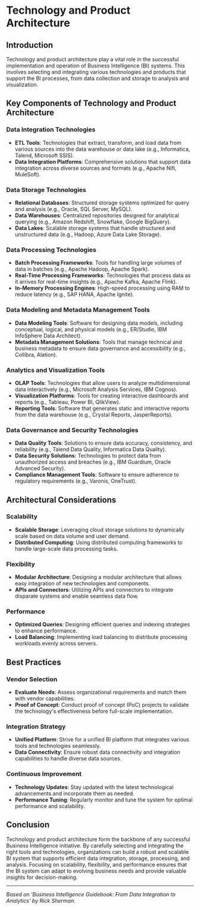 
# Technology and Product Architecture

## Introduction

Technology and product architecture play a vital role in the successful implementation and operation of Business Intelligence (BI) systems. This involves selecting and integrating various technologies and products that support the BI processes, from data collection and storage to analysis and visualization.

## Key Components of Technology and Product Architecture

### Data Integration Technologies
- **ETL Tools**: Technologies that extract, transform, and load data from various sources into the data warehouse or data lake (e.g., Informatica, Talend, Microsoft SSIS).
- **Data Integration Platforms**: Comprehensive solutions that support data integration across diverse sources and formats (e.g., Apache Nifi, MuleSoft).

### Data Storage Technologies
- **Relational Databases**: Structured storage systems optimized for query and analysis (e.g., Oracle, SQL Server, MySQL).
- **Data Warehouses**: Centralized repositories designed for analytical querying (e.g., Amazon Redshift, Snowflake, Google BigQuery).
- **Data Lakes**: Scalable storage systems that handle structured and unstructured data (e.g., Hadoop, Azure Data Lake Storage).

### Data Processing Technologies
- **Batch Processing Frameworks**: Tools for handling large volumes of data in batches (e.g., Apache Hadoop, Apache Spark).
- **Real-Time Processing Frameworks**: Technologies that process data as it arrives for real-time insights (e.g., Apache Kafka, Apache Flink).
- **In-Memory Processing Engines**: High-speed processing using RAM to reduce latency (e.g., SAP HANA, Apache Ignite).

### Data Modeling and Metadata Management Tools
- **Data Modeling Tools**: Software for designing data models, including conceptual, logical, and physical models (e.g., ER/Studio, IBM InfoSphere Data Architect).
- **Metadata Management Solutions**: Tools that manage technical and business metadata to ensure data governance and accessibility (e.g., Collibra, Alation).

### Analytics and Visualization Tools
- **OLAP Tools**: Technologies that allow users to analyze multidimensional data interactively (e.g., Microsoft Analysis Services, IBM Cognos).
- **Visualization Platforms**: Tools for creating interactive dashboards and reports (e.g., Tableau, Power BI, QlikView).
- **Reporting Tools**: Software that generates static and interactive reports from the data warehouse (e.g., Crystal Reports, JasperReports).

### Data Governance and Security Technologies
- **Data Quality Tools**: Solutions to ensure data accuracy, consistency, and reliability (e.g., Talend Data Quality, Informatica Data Quality).
- **Data Security Solutions**: Technologies to protect data from unauthorized access and breaches (e.g., IBM Guardium, Oracle Advanced Security).
- **Compliance Management Tools**: Software to ensure adherence to regulatory requirements (e.g., Varonis, OneTrust).

## Architectural Considerations

### Scalability
- **Scalable Storage**: Leveraging cloud storage solutions to dynamically scale based on data volume and user demand.
- **Distributed Computing**: Using distributed computing frameworks to handle large-scale data processing tasks.

### Flexibility
- **Modular Architecture**: Designing a modular architecture that allows easy integration of new technologies and components.
- **APIs and Connectors**: Utilizing APIs and connectors to integrate disparate systems and enable seamless data flow.

### Performance
- **Optimized Queries**: Designing efficient queries and indexing strategies to enhance performance.
- **Load Balancing**: Implementing load balancing to distribute processing workloads evenly across servers.

## Best Practices

### Vendor Selection
- **Evaluate Needs**: Assess organizational requirements and match them with vendor capabilities.
- **Proof of Concept**: Conduct proof of concept (PoC) projects to validate the technology's effectiveness before full-scale implementation.

### Integration Strategy
- **Unified Platform**: Strive for a unified BI platform that integrates various tools and technologies seamlessly.
- **Data Connectivity**: Ensure robust data connectivity and integration capabilities to handle diverse data sources.

### Continuous Improvement
- **Technology Updates**: Stay updated with the latest technological advancements and incorporate them as needed.
- **Performance Tuning**: Regularly monitor and tune the system for optimal performance and scalability.

## Conclusion

Technology and product architecture form the backbone of any successful Business Intelligence initiative. By carefully selecting and integrating the right tools and technologies, organizations can build a robust and scalable BI system that supports efficient data integration, storage, processing, and analysis. Focusing on scalability, flexibility, and performance ensures that the BI system can adapt to evolving business needs and provide valuable insights for decision-making.

---

*Based on 'Business Intelligence Guidebook: From Data Integration to Analytics' by Rick Sherman.*
